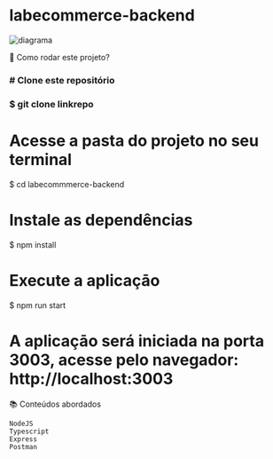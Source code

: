# labecommerce-backend

![diagrama](https://user-images.githubusercontent.com/93008622/232229864-aa6ae901-36e3-46a5-b12f-5eb72c69f3e0.png)

📝 Como rodar este projeto?

<h3># Clone este repositório<h3>
$ git clone linkrepo

# Acesse a pasta do projeto no seu terminal
$ cd labecommmerce-backend

# Instale as dependências
$ npm install

# Execute a aplicaçāo
$ npm run start

# A aplicaçāo será iniciada na porta 3003, acesse pelo navegador: http://localhost:3003



📚 Conteúdos abordados

    NodeJS
    Typescript
    Express
    Postman



